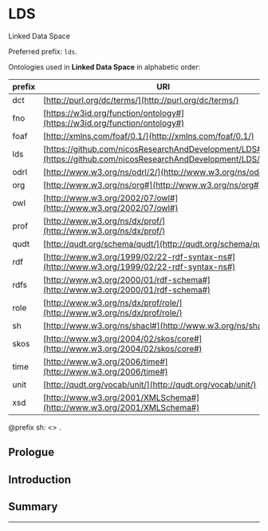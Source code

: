 # LDS

Linked Data Space

Preferred prefix: `lds`.

Ontologies used in **Linked Data Space** in alphabetic order:

| prefix | URI                                                                                                               |
|--------|-------------------------------------------------------------------------------------------------------------------|
| dct    | [http://purl.org/dc/terms/](http://purl.org/dc/terms/)                                                            |
| fno    | [https://w3id.org/function/ontology#](https://w3id.org/function/ontology#)                                        |
| foaf   | [http://xmlns.com/foaf/0.1/](http://xmlns.com/foaf/0.1/)                                                          |
| lds    | [https://github.com/nicosResearchAndDevelopment/LDS#](https://github.com/nicosResearchAndDevelopment/LDS/lds.ttl) |
| odrl   | [http://www.w3.org/ns/odrl/2/](http://www.w3.org/ns/odrl/2/)                                                      |
| org    | [http://www.w3.org/ns/org#](http://www.w3.org/ns/org#)                                                            |
| owl    | [http://www.w3.org/2002/07/owl#](http://www.w3.org/2002/07/owl#)                                                  |
| prof   | [http://www.w3.org/ns/dx/prof/](http://www.w3.org/ns/dx/prof/)                                                    |
| qudt   | [http://qudt.org/schema/qudt/](http://qudt.org/schema/qudt/)                                                      |
| rdf    | [http://www.w3.org/1999/02/22-rdf-syntax-ns#](http://www.w3.org/1999/02/22-rdf-syntax-ns#)                        |
| rdfs   | [http://www.w3.org/2000/01/rdf-schema#](http://www.w3.org/2000/01/rdf-schema#)                                    |
| role   | [http://www.w3.org/ns/dx/prof/role/](http://www.w3.org/ns/dx/prof/role/)                                          |
| sh     | [http://www.w3.org/ns/shacl#](http://www.w3.org/ns/shacl#)                                                        |
| skos   | [http://www.w3.org/2004/02/skos/core#](http://www.w3.org/2004/02/skos/core#)                                      |
| time   | [http://www.w3.org/2006/time#](http://www.w3.org/2006/time#)                                                      |
| unit   | [http://qudt.org/vocab/unit/](http://qudt.org/vocab/unit/)                                                        |
| xsd    | [http://www.w3.org/2001/XMLSchema#](http://www.w3.org/2001/XMLSchema#)                                            |

@prefix sh:       <> .

## Prologue

## Introduction

## Summary

---